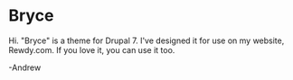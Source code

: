 # Bryce

Hi. "Bryce" is a theme for Drupal 7. I've designed it for use on my website, Rewdy.com. If you love it, you can use it too.

-Andrew
